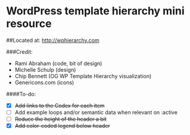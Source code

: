WordPress template hierarchy mini resource
==========================================

##Located at: http://wphierarchy.com

###Credit:

- Rami Abraham (code, bit of design)
- Michelle Schulp (design)
- Chip Bennett (OG WP Template Hierarchy visualization)
- Genericons.com (icons)

####To-do:

- [x] ~~Add links to the Codex for each item~~
- [ ] Add example loops and/or semantic data when relevant on :active
- [ ] ~~Reduce the height of the header a bit~~
- [x] ~~Add color-coded legend below header~~
